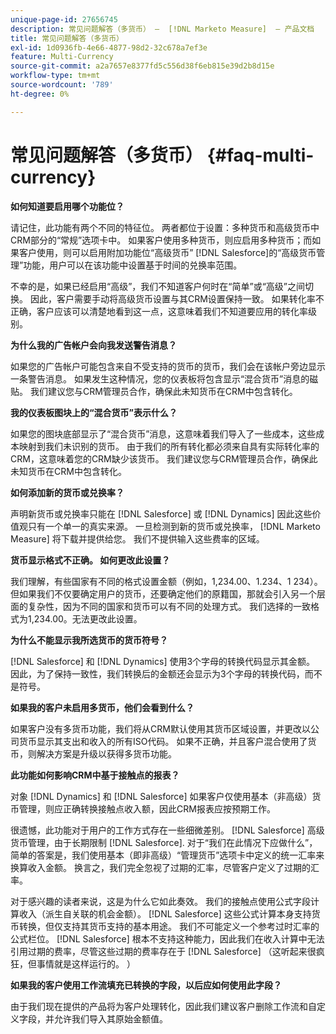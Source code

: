 ```yaml
---
unique-page-id: 27656745
description: 常见问题解答（多货币） —  [!DNL Marketo Measure]  — 产品文档
title: 常见问题解答（多货币）
exl-id: 1d0936fb-4e66-4877-98d2-32c678a7ef3e
feature: Multi-Currency
source-git-commit: a2a7657e8377fd5c556d38f6eb815e39d2b8d15e
workflow-type: tm+mt
source-wordcount: '789'
ht-degree: 0%

---
```


# 常见问题解答（多货币） {#faq-multi-currency}

**如何知道要启用哪个功能位？**

请记住，此功能有两个不同的特征位。 两者都位于设置：多种货币和高级货币中CRM部分的“常规”选项卡中。 如果客户使用多种货币，则应启用多种货币；而如果客户使用，则可以启用附加功能位“高级货币” [!DNL Salesforce]的“高级货币管理”功能，用户可以在该功能中设置基于时间的兑换率范围。

不幸的是，如果已经启用“高级”，我们不知道客户何时在“简单”或“高级”之间切换。 因此，客户需要手动将高级货币设置与其CRM设置保持一致。 如果转化率不正确，客户应该可以清楚地看到这一点，这意味着我们不知道要应用的转化率级别。

**为什么我的广告帐户会向我发送警告消息？**

如果您的广告帐户可能包含来自不受支持的货币的货币，我们会在该帐户旁边显示一条警告消息。 如果发生这种情况，您的仪表板将包含显示“混合货币”消息的磁贴。 我们建议您与CRM管理员合作，确保此未知货币在CRM中包含转化。

**我的仪表板图块上的“混合货币”表示什么？**

如果您的图块底部显示了“混合货币”消息，这意味着我们导入了一些成本，这些成本映射到我们未识别的货币。 由于我们的所有转化都必须来自具有实际转化率的CRM，这意味着您的CRM缺少该货币。 我们建议您与CRM管理员合作，确保此未知货币在CRM中包含转化。

**如何添加新的货币或兑换率？**

声明新货币或兑换率只能在 [!DNL Salesforce] 或 [!DNL Dynamics] 因此这些价值观只有一个单一的真实来源。 一旦检测到新的货币或兑换率， [!DNL Marketo Measure] 将下载并提供给您。 我们不提供输入这些费率的区域。

**货币显示格式不正确。 如何更改此设置？**

我们理解，有些国家有不同的格式设置金额（例如，1,234.00、1.234、1 234）。 但如果我们不仅要确定用户的货币，还要确定他们的原籍国，那就会引入另一个层面的复杂性，因为不同的国家和货币可以有不同的处理方式。 我们选择的一致格式为1,234.00。无法更改此设置。

**为什么不能显示我所选货币的货币符号？**

[!DNL Salesforce] 和 [!DNL Dynamics] 使用3个字母的转换代码显示其金额。 因此，为了保持一致性，我们转换后的金额还会显示为3个字母的转换代码，而不是符号。

**如果我的客户未启用多货币，他们会看到什么？**

如果客户没有多货币功能，我们将从CRM默认使用其货币区域设置，并更改以公司货币显示其支出和收入的所有ISO代码。 如果不正确，并且客户混合使用了货币，则解决方案是升级以获得多货币功能。

**此功能如何影响CRM中基于接触点的报表？**

对象 [!DNL Dynamics] 和 [!DNL Salesforce] 如果客户仅使用基本（非高级）货币管理，则应正确转换接触点收入额，因此CRM报表应按预期工作。

很遗憾，此功能对于用户的工作方式存在一些细微差别。 [!DNL Salesforce] 高级货币管理，由于长期限制 [!DNL Salesforce]. 对于“我们在此情况下应做什么”，简单的答案是，我们使用基本（即非高级）“管理货币”选项卡中定义的统一汇率来换算收入金额。 换言之，我们完全忽视了过期的汇率，尽管客户定义了过期的汇率。

对于感兴趣的读者来说，这是为什么它如此奏效。 我们的接触点使用公式字段计算收入（派生自关联的机会金额）。 [!DNL Salesforce] 这些公式计算本身支持货币转换，但仅支持其货币支持的基本用途。 我们不可能定义一个参考过时汇率的公式栏位。 [!DNL Salesforce] 根本不支持这种能力，因此我们在收入计算中无法引用过期的费率，尽管这些过期的费率存在于 [!DNL Salesforce] （这听起来很疯狂，但事情就是这样运行的。 ）

**如果我的客户使用工作流填充已转换的字段，以后应如何使用此字段？**

由于我们现在提供的产品将为客户处理转化，因此我们建议客户删除工作流和自定义字段，并允许我们导入其原始金额值。
